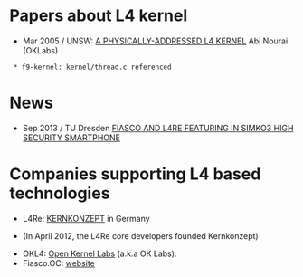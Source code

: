 # Papers about L4 kernel

* Mar 2005 / UNSW: [A PHYSICALLY-ADDRESSED L4 KERNEL](http://www.disy.cse.unsw.edu.au/theses_public/05/anourai.pdf) Abi Nourai (OKLabs)

```
 * f9-kernel: kernel/thread.c referenced
```

# News
* Sep 2013 / TU Dresden [FIASCO AND L4RE FEATURING IN SIMKO3 HIGH SECURITY SMARTPHONE](http://www.inf.tu-dresden.de/article.php?node_id=1141&ln=en&article_id=576)

# Companies supporting L4 based technologies
* L4Re: [KERNKONZEPT](http://www.kernkonzept.com/) in Germany 
 - (In April 2012, the L4Re core developers founded Kernkonzept)
* OKL4: [Open Kernel Labs](http://en.wikipedia.org/wiki/Open_Kernel_Labs) (a.k.a OK Labs):
* Fiasco.OC: [website](http://os.inf.tu-dresden.de/fiasco/)
